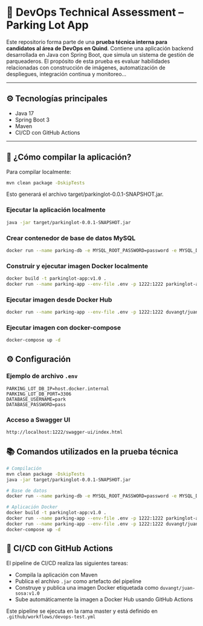 # 🧪 DevOps Technical Assessment – Parking Lot App

Este repositorio forma parte de una **prueba técnica interna para candidatos al área de DevOps en Quind**. Contiene una aplicación backend desarrollada en Java con Spring Boot, que simula un sistema de gestión de parqueaderos. El propósito de esta prueba es evaluar habilidades relacionadas con construcción de imágenes, automatización de despliegues, integración continua y monitoreo...

---

## ⚙️ Tecnologías principales

- Java 17
- Spring Boot 3
- Maven
- CI/CD con GitHub Actions


---

## 🚀 ¿Cómo compilar la aplicación?

Para compilar localmente:

```bash
mvn clean package -DskipTests
```
Esto generará el archivo target/parkinglot-0.0.1-SNAPSHOT.jar.

### Ejecutar la aplicación localmente

```bash
java -jar target/parkinglot-0.0.1-SNAPSHOT.jar
```

### Crear contenedor de base de datos MySQL

```bash
docker run --name parking-db -e MYSQL_ROOT_PASSWORD=password -e MYSQL_DATABASE=parkinglot -e MYSQL_USER=parkinguser -e MYSQL_PASSWORD=secret -p 3306:3306 -d mysql:8
```

### Construir y ejecutar imagen Docker localmente

```bash
docker build -t parkinglot-app:v1.0 .
docker run --name parking-app --env-file .env -p 1222:1222 parkinglot-app:v1.0
```

### Ejecutar imagen desde Docker Hub

```bash
docker run --name parking-app --env-file .env -p 1222:1222 duvangt/juan-sosa:v1.0
```

### Ejecutar imagen con docker-compose

```bash
docker-compose up -d
```

## ⚙️ Configuración

### Ejemplo de archivo `.env`

```
PARKING_LOT_DB_IP=host.docker.internal
PARKING_LOT_DB_PORT=3306
DATABASE_USERNAME=park
DATABASE_PASSWORD=pass
```


### Acceso a Swagger UI

```
http://localhost:1222/swagger-ui/index.html
```

## 📚 Comandos utilizados en la prueba técnica

```bash
# Compilación
mvn clean package -DskipTests
java -jar target/parkinglot-0.0.1-SNAPSHOT.jar

# Base de datos
docker run --name parking-db -e MYSQL_ROOT_PASSWORD=password -e MYSQL_DATABASE=parkinglot -e MYSQL_USER=parkinguser -e MYSQL_PASSWORD=secret -p 3306:3306 -d mysql:8

# Aplicación Docker
docker build -t parkinglot-app:v1.0 .
docker run --name parking-app --env-file .env -p 1222:1222 parkinglot-app:v1.0
docker run --name parking-app --env-file .env -p 1222:1222 duvangt/juan-sosa:v1.0
docker-compose up -d

```

## 🔄 CI/CD con GitHub Actions

El pipeline de CI/CD realiza las siguientes tareas:

- Compila la aplicación con Maven
- Publica el archivo `.jar` como artefacto del pipeline
- Construye y publica una imagen Docker etiquetada como `duvangt/juan-sosa:v1.0`
- Sube automáticamente la imagen a Docker Hub usando GitHub Actions

Este pipeline se ejecuta en la rama master y está definido en `.github/workflows/devops-test.yml`